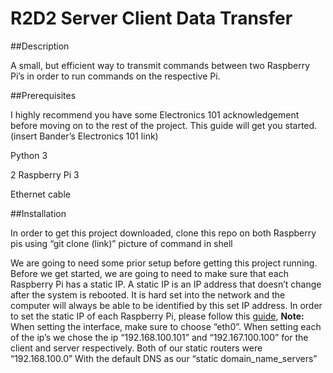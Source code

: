 # R2D2 Server Client Data Transfer

##Description

A small, but efficient way to transmit commands between two Raspberry Pi’s in order to run commands on the respective Pi.

##Prerequisites

I highly recommend you have some Electronics 101 acknowledgement before moving on to the rest of the project. This guide will get you started. (insert Bander’s Electronics 101 link)

Python 3

2 Raspberry Pi 3

Ethernet cable

##Installation

In order to get this project downloaded, clone this repo on both Raspberry pis using 
“git clone (link)”  picture of command in shell

We are going to need some prior setup before getting this project running. Before we get started, we are going to need to make sure that each Raspberry Pi has a static IP. A static IP is an IP address that doesn’t change after the system is rebooted. It is hard set into the network and the computer will always be able to be identified by this set IP address. In order to set the static IP of each Raspberry Pi, please follow this [guide](https://www.tomshardware.com/how-to/static-ip-raspberry-pi), 
**Note:** When setting the interface, make sure to choose “eth0”. When setting each of the ip’s we chose the ip “192.168.100.101” and “192.167.100.100” for the client and server respectively. Both of our static routers were “192.168.100.0” With the default DNS as our “static domain_name_servers”
